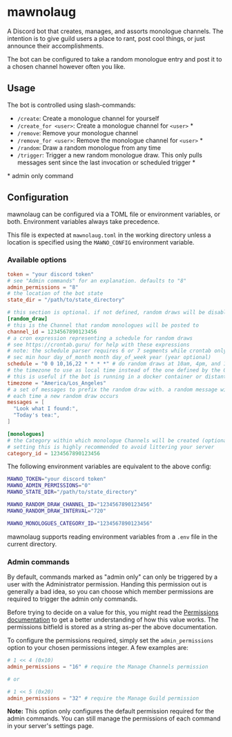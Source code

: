 # mawnolaug

A Discord bot that creates, manages, and assorts monologue channels. The intention is to give guild users a place to rant, post cool things, or just announce their accomplishments.

The bot can be configured to take a random monologue entry and post it to a chosen channel however often you like.

## Usage

The bot is controlled using slash-commands:

- `/create`: Create a monologue channel for yourself
- `/create_for <user>`: Create a monologue channel for `<user>` \*
- `/remove`: Remove your monologue channel
- `/remove_for <user>`: Remove the monologue channel for `<user>` \*
- `/random`: Draw a random monologue from any time
- `/trigger`: Trigger a new random monologue draw. This only pulls messages sent since the last invocation or scheduled trigger \*

\* admin only command

## Configuration

mawnolaug can be configured via a TOML file or environment variables, or both. Environment variables always take precedence.

This file is expected at `mawnolaug.toml` in the working directory unless a location is specified using the `MAWNO_CONFIG` environment variable.

### Available options

```toml
token = "your discord token"
# see "Admin commands" for an explanation. defaults to "8"
admin_permissions = "8"
# the location of the bot state
state_dir = "/path/to/state_directory"

# this section is optional. if not defined, random draws will be disabled.
[random_draw]
# this is the Channel that random monologues will be posted to
channel_id = 1234567890123456
# a cron expression representing a schedule for random draws
# see https://crontab.guru/ for help with these expressions
# note: the schedule parser requires 6 or 7 segments while crontab only shows 5:
# sec min hour day_of_month month day_of_week year (year optional)
schedule = "0 0 10,16,22 * * * *" # do random draws at 10am, 4pm, and 10pm local time
# the timezone to use as local time instead of the one defined by the OS (optional)
# this is useful if the bot is running in a docker container or distant server
timezone = "America/Los_Angeles"
# a set of messages to prefix the random draw with. a random message will be chosen
# each time a new random draw occurs
messages = [
  "Look what I found:",
  "Today's tea:",
]

[monologues]
# the Category within which monologue Channels will be created (optional)
# setting this is highly recommended to avoid littering your server
category_id = 1234567890123456
```

The following environment variables are equivalent to the above config:

```sh
MAWNO_TOKEN="your discord token"
MAWNO_ADMIN_PERMISSIONS="0"
MAWNO_STATE_DIR="/path/to/state_directory"

MAWNO_RANDOM_DRAW_CHANNEL_ID="1234567890123456"
MAWNO_RANDOM_DRAW_INTERVAL="720"

MAWNO_MONOLOGUES_CATEGORY_ID="1234567890123456"
```

mawnolaug supports reading environment variables from a `.env` file in the current directory.

### Admin commands

By default, commands marked as "admin only" can only be triggered by a user with the Administrator permission. Handing this permission out is generally a bad idea, so you can choose which member permissions are required to trigger the admin only commands.

Before trying to decide on a value for this, you might read the [Permissions documentation](https://discord.com/developers/docs/topics/permissions) to get a better understanding of how this value works. The permissions bitfield is stored as a string as-per the above documentation.

To configure the permissions required, simply set the `admin_permissions` option to your chosen permissions integer. A few examples are:

```toml
# 1 << 4 (0x10)
admin_permissions = "16" # require the Manage Channels permission

# or

# 1 << 5 (0x20)
admin_permissions = "32" # require the Manage Guild permission
```

**Note:** This option only configures the default permission required for the admin commands. You can still manage the permissions of each command in your server's settings page.
